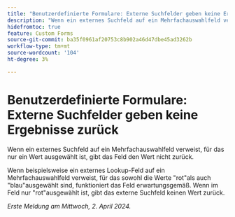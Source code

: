 ```yaml
---
title: "Benutzerdefinierte Formulare: Externe Suchfelder geben keine Ergebnisse zurück."
description: "Wenn ein externes Suchfeld auf ein Mehrfachauswahlfeld verweist, für das nur ein Wert ausgewählt ist, gibt das Feld den Wert nicht zurück."
hidefromtoc: true
feature: Custom Forms
source-git-commit: ba35f0961af20753c8b902a46d47dbe45ad3262b
workflow-type: tm+mt
source-wordcount: '104'
ht-degree: 3%

---
```



# Benutzerdefinierte Formulare: Externe Suchfelder geben keine Ergebnisse zurück

Wenn ein externes Suchfeld auf ein Mehrfachauswahlfeld verweist, für das nur ein Wert ausgewählt ist, gibt das Feld den Wert nicht zurück.

Wenn beispielsweise ein externes Lookup-Feld auf ein Mehrfachauswahlfeld verweist, für das sowohl die Werte &quot;rot&quot;als auch &quot;blau&quot;ausgewählt sind, funktioniert das Feld erwartungsgemäß. Wenn im Feld nur &quot;rot&quot;ausgewählt ist, gibt das externe Suchfeld keinen Wert zurück.

_Erste Meldung am Mittwoch, 2. April 2024._

